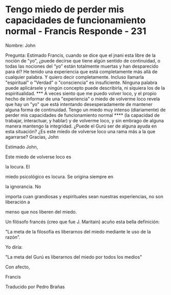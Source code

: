 # Tengo miedo de perder mis capacidades de funcionamiento normal - Francis Responde - 231

Nombre: John 

Pregunta: Estimado Francis, cuando se dice que el jnani esta libre de la noción de "yo", ¿puede decirse que tiene algún sentido de continuidad, o todas las nociones del “yo” están totalmente muertas y han desparecido para él? He tenido una experiencia que está completamente más allá de cualquier palabra. Y quiero decir completamente. Incluso llamarla "espiritual" o "Verdad" o "consciencia" es insuficiente. Ninguna palabra puede aplicársele y ningún concepto puede describirla, ni siquiera los de la espiritualidad. *** A veces siento que me puedo volver loco, y el propio hecho de informar de una "experiencia" o miedo de volverme loco revela que hay un "yo" que está intentando desesperadamente de mantener alguna forma de continuidad. Tengo un miedo muy intenso (diariamente) de perder mis capacidades de funcionamiento normal **** (la capacidad de trabajar, interactuar, y hablar) y de volverme loco, y sin embrago de alguna manera mantengo la integridad. ¿Puede el Gurú ser de alguna ayuda en esta situación? ¿Es este miedo de volverse loco una rama más a la que agarrarse? Gracias, John

Estimado John,

Este miedo de volverse loco es 

la locura. El

miedo psicológico es locura. Se origina siempre en 

la ignorancia. No

importa cuan grandiosas y espirituales sean nuestras experiencias, no son liberación a

menso que nos liberen del miedo.

Un filósofo francés (creo que fue J. Maritain) acuño esta bella definición:

"La meta de la filosofía es liberarnos del miedo mediante le uso de la razón”.

Yo diría:

"La meta del Gurú es liberarnos del miedo por todos los medios"

Con afecto,

Francis

Traducido por Pedro Brañas

